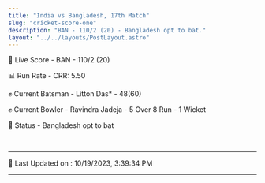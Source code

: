 ```yaml
---
title: "India vs Bangladesh, 17th Match"
slug: "cricket-score-one"
description: "BAN - 110/2 (20) - Bangladesh opt to bat."
layout: "../../layouts/PostLayout.astro"
---
```


🔴 Live Score - BAN - 110/2 (20)  

📊 Run Rate - CRR: 5.50  

✊ Current Batsman - Litton Das* - 48(60)  

✊ Current Bowler - Ravindra Jadeja - 5 Over 8 Run - 1 Wicket  

📑 Status - Bangladesh opt to bat

<br />

***

📝 Last Updated on : 10/19/2023, 3:39:34 PM

***

